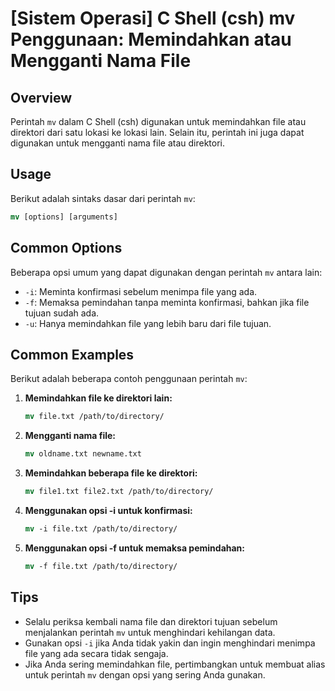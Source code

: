 # [Sistem Operasi] C Shell (csh) mv Penggunaan: Memindahkan atau Mengganti Nama File

## Overview
Perintah `mv` dalam C Shell (csh) digunakan untuk memindahkan file atau direktori dari satu lokasi ke lokasi lain. Selain itu, perintah ini juga dapat digunakan untuk mengganti nama file atau direktori.

## Usage
Berikut adalah sintaks dasar dari perintah `mv`:

```csh
mv [options] [arguments]
```

## Common Options
Beberapa opsi umum yang dapat digunakan dengan perintah `mv` antara lain:

- `-i`: Meminta konfirmasi sebelum menimpa file yang ada.
- `-f`: Memaksa pemindahan tanpa meminta konfirmasi, bahkan jika file tujuan sudah ada.
- `-u`: Hanya memindahkan file yang lebih baru dari file tujuan.

## Common Examples
Berikut adalah beberapa contoh penggunaan perintah `mv`:

1. **Memindahkan file ke direktori lain:**
   ```csh
   mv file.txt /path/to/directory/
   ```

2. **Mengganti nama file:**
   ```csh
   mv oldname.txt newname.txt
   ```

3. **Memindahkan beberapa file ke direktori:**
   ```csh
   mv file1.txt file2.txt /path/to/directory/
   ```

4. **Menggunakan opsi -i untuk konfirmasi:**
   ```csh
   mv -i file.txt /path/to/directory/
   ```

5. **Menggunakan opsi -f untuk memaksa pemindahan:**
   ```csh
   mv -f file.txt /path/to/directory/
   ```

## Tips
- Selalu periksa kembali nama file dan direktori tujuan sebelum menjalankan perintah `mv` untuk menghindari kehilangan data.
- Gunakan opsi `-i` jika Anda tidak yakin dan ingin menghindari menimpa file yang ada secara tidak sengaja.
- Jika Anda sering memindahkan file, pertimbangkan untuk membuat alias untuk perintah `mv` dengan opsi yang sering Anda gunakan.